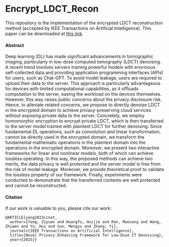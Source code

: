 # Encrypt_LDCT_Recon

This repository is the implementation of the encrypted LDCT reconstruction method (accepted by IEEE Transactions on Artificial Intelligence). This paper can be downloaded at [this link](https://arxiv.org/abs/2310.09101).

#### Abstract
Deep learning (DL) has made significant advancements in tomographic imaging, particularly in low-dose computed tomography (LDCT) denoising. A recent trend involves servers training powerful models with enormous self-collected data and providing application programming interfaces (APIs) for users, such as Chat-GPT. To avoid model leakage, users are required to upload their data to the server. This approach is particularly advantageous for devices with limited computational capabilities, as it offloads computation to the server, easing the workload on the devices themselves. However, this way raises public concerns about the privacy disclosure risk. Hence, to alleviate related concerns, we propose to directly denoise LDCT in the encrypted domain to achieve privacy-preserving cloud services without exposing private data to the server. Concretely, we employ homomorphic encryption to encrypt private LDCT, which is then transferred to the server model trained with plaintext LDCT for further denoising. Since fundamental DL operations, such as convolution and linear transformation, cannot be directly used in the encrypted domain, we transform the fundamental mathematic operations in the plaintext domain into the operations in the encrypted domain. Moreover, we present two interactive frameworks for linear and nonlinear models, both of which can achieve lossless operating. In this way, the proposed methods can achieve two merits, the data privacy is well protected and the server model is free from the risk of model leakage. Moreover, we provide theoretical proof to validate the lossless property of our framework. Finally, experiments were conducted to demonstrate that the transferred contents are well protected and cannot be reconstructed.

#### Citation
If our work is valuable to you, please cite our work:
```
@ARTICLE{yang2023ccnet,
  author={Yang, Ziyuan and Huangfu, Huijie and Ran, Maosong and Wang, Zhiwen and Yu, Hui and Sun, Mengyu and Zhang, Yi},
  journal={IEEE Transactions on Artificial Intelligence}, 
  title={Novel Privacy-Enhancing Framework for Low-Dose CT Denoising}, 
  year={2025}}
```
